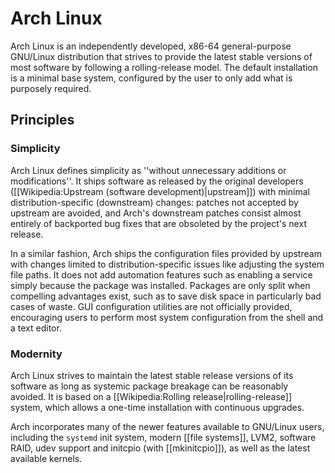 # Arch Linux

Arch Linux is an independently developed, x86-64 general-purpose GNU/Linux distribution that strives to provide the latest stable versions of most software by following a rolling-release model. The default installation is a minimal base system, configured by the user to only add what is purposely required. 

## Principles

### Simplicity

Arch Linux defines simplicity as ''without unnecessary additions or modifications''. It ships software as released by the original developers ([[Wikipedia:Upstream (software development)|upstream]]) with minimal distribution-specific (downstream) changes: patches not accepted by upstream are avoided, and Arch's downstream patches consist almost entirely of backported bug fixes that are obsoleted by the project's next release.

In a similar fashion, Arch ships the configuration files provided by upstream with changes limited to distribution-specific issues like adjusting the system file paths. It does not add automation features such as enabling a service simply because the package was installed. Packages are only split when compelling advantages exist, such as to save disk space in particularly bad cases of waste. GUI configuration utilities are not officially provided, encouraging users to perform most system configuration from the shell and a text editor.

### Modernity

Arch Linux strives to maintain the latest stable release versions of its software as long as systemic package breakage can be reasonably avoided. It is based on a [[Wikipedia:Rolling release|rolling-release]] system, which allows a one-time installation with continuous upgrades.

Arch incorporates many of the newer features available to GNU/Linux users, including the `systemd` init system, modern [[file systems]], LVM2, software RAID, udev support and initcpio (with [[mkinitcpio]]), as well as the latest available kernels.